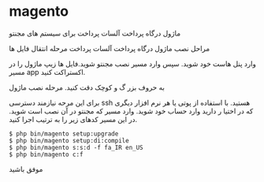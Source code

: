 # magento


ماژول درگاه پرداخت آلسات پرداخت برای سیستم های مجنتو

مراحل نصب ماژول درگاه پرداخت آلسات پرداخت
مرحله انتقال فایل ها

وارد پنل هاست خود شوید. سپس وارد مسیر نصب مجنتو شوید.فایل ها زیپ ماژول را در مسیر app اکستراکت کنید.


به حروف بزر گ و کوچک دقت کنید.
مرحله نصب ماژول

برای این مرحه نیازمند دسترسی ssh هستید. با استفاده از پوتی یا هر نرم افزار دیگری که در اختیا ر دارید وارد حساب خود شوید. وارد مسیر که مجنتو در آن نصب است شوید. در این مسیر کدهای زیر را به ترتیب اجرا کنید.

```
$ php bin/magento setup:upgrade
$ php bin/magento setup:di:compile
$ php bin/magento s:s:d -f fa_IR en_US
$ php bin/magento c:f
```

موفق باشید
